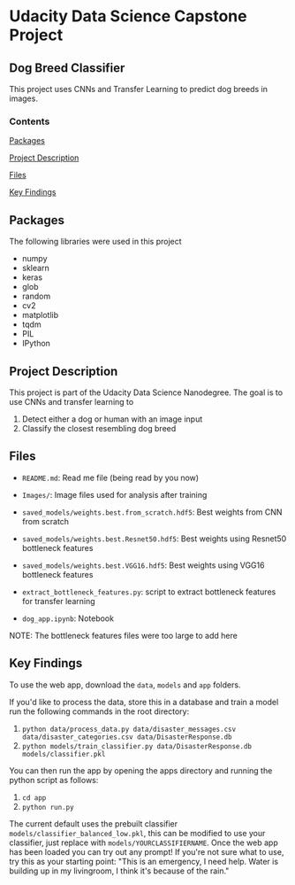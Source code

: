 # Udacity Data Science Capstone Project
## Dog Breed Classifier

This project uses CNNs and Transfer Learning to predict dog breeds in images.

### Contents

[Packages](#Packages)

[Project Description](#Description)

[Files](#Files)

[Key Findings](#Findings)


## Packages <a name="Packages"></a>

The following libraries were used in this project

- numpy
- sklearn
- keras
- glob
- random
- cv2
- matplotlib
- tqdm
- PIL
- IPython

## Project Description <a name="Description"></a>

This project is part of the Udacity Data Science Nanodegree. The goal is to use CNNs and transfer learning to

1. Detect either a dog or human with an image input
2. Classify the closest resembling dog breed

## Files <a name="Files"></a>

- `README.md`: Read me file (being read by you now)

- `Images/`: Image files used for analysis after training

- `saved_models/weights.best.from_scratch.hdf5`: Best weights from CNN from scratch
- `saved_models/weights.best.Resnet50.hdf5`: Best weights using Resnet50 bottleneck features 
- `saved_models/weights.best.VGG16.hdf5`: Best weights using VGG16 bottleneck features 

- `extract_bottleneck_features.py`: script to extract bottleneck features for transfer learning

- `dog_app.ipynb`: Notebook

NOTE: The bottleneck features files were too large to add here
  
## Key Findings <a name="Key Findings"></a>


To use the web app, download the `data`, `models` and `app` folders.

If you'd like to process the data, store this in a database and train a model run the following commands in the root directory:
1. `python data/process_data.py data/disaster_messages.csv data/disaster_categories.csv data/DisasterResponse.db`
2. `python models/train_classifier.py data/DisasterResponse.db models/classifier.pkl`

You can then run the app by opening the apps directory and running the python script as follows:
1. `cd app`
2. `python run.py`

The current default uses the prebuilt classifier `models/classifier_balanced_low.pkl`, this can be modified to use your classifier, just replace with `models/YOURCLASSIFIERNAME`.
Once the web app has been loaded you can try out any prompt! If you're not sure what to use, try this as your starting point:
"This is an emergency, I need help. Water is building up in my livingroom, I think it's because of the rain."

